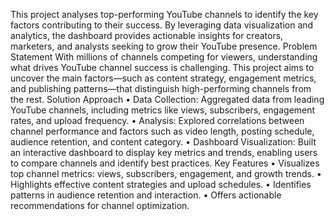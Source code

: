 This project analyses top-performing YouTube channels to identify the key factors contributing to their success. By leveraging data visualization and analytics, the dashboard provides actionable insights for creators, marketers, and analysts seeking to grow their YouTube presence.
Problem Statement
With millions of channels competing for viewers, understanding what drives YouTube channel success is challenging. This project aims to uncover the main factors—such as content strategy, engagement metrics, and publishing patterns—that distinguish high-performing channels from the rest.
Solution Approach
•	Data Collection: Aggregated data from leading YouTube channels, including metrics like views, subscribers, engagement rates, and upload frequency.
•	Analysis: Explored correlations between channel performance and factors such as video length, posting schedule, audience retention, and content category.
•	Dashboard Visualization: Built an interactive dashboard to display key metrics and trends, enabling users to compare channels and identify best practices.
Key Features
•	Visualizes top channel metrics: views, subscribers, engagement, and growth trends.
•	Highlights effective content strategies and upload schedules.
•	Identifies patterns in audience retention and interaction.
•	Offers actionable recommendations for channel optimization.
